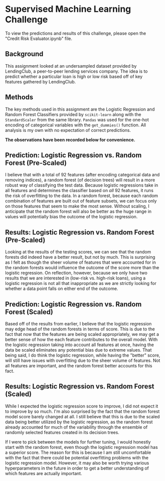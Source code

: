 # Supervised Machine Learning Challenge

To view the predictions and results of this challenge, please open the "Credit Risk Evaluator.ipynb" file.

## Background

This assignment looked at an undersampled dataset provided by LendingClub, a peer-to-peer lending services company. The idea is to predict whether a particular loan is high or low risk based off of key features gathered by LendingClub.

## Methods

The key methods used in this assignment are the Logistic Regression and Random Forest Classifiers provided by `scikit-learn` along with the `StandardScaler` from the same library. `Pandas` was used for the one-hot encoding of categorical variables with the `get_dummies()` function. All analysis is my own with no expectation of correct predictions.

**The observations have been recorded below for convenience.**

## Prediction: Logistic Regression vs. Random Forest (Pre-Scaled)

I believe that with a total of 92 features (after encoding categorical data and removing indices), a random forest (of decision trees) will result in a more robust way of classifying the test data. Because logistic regressions take in all features and determines the classifier based on *all* 92 features, it runs the risk of overfitting to the data. In a random forest, because each random combination of features are built out of feature subsets, we can focus only on those features that seem to make the most sense. Without scaling, I anticipate that the random forest will also be better as the huge range in values will potentially bias the outcome of the logistic regression.

## Results: Logistic Regression vs. Random Forest (Pre-Scaled)

Looking at the results of the testing scores, we can see that the random forests did indeed have a better result, but not by much. This is surprising as I felt as though the sheer volume of features that were accounted for in the random forests would influence the outcome of the score more than the logistic regression. On reflection, however, because we only have two results that we are interested in (low-risk vs. high-risk loans), using a logistic regression is not all that inappropriate as we are strictly looking for whether a data point falls on either end of the outcome.

## Prediction: Logistic Regression vs. Random Forest (Scaled)

Based off of the results from earlier, I believe that the logistic regression may edge head of the random forests in terms of score. This is due to the fact that now that the features are being scaled appropriately, we may get a better sense of how the each feature contributes to the overall model. With the logistic regression taking into account all features at once, having the data be scaled eliminates any potential bias due to extreme values. That being said, I do think the logistic regression, while having the "better" score, will still have issues with overfitting due to the sheer volume of features. Not all features are important, and the random forest better accounts for this fact.

## Results: Logistic Regression vs. Random Forest (Scaled)

While I expected the logistic regression score to improve, I did not expect it to improve by so much. I'm also surprised by the fact that the random forest model score barely changed at all. I still believe that this is due to the scaled data being better utilized by the logistic regression, as the random forest already accounted for much of the variability through the ensemble of randomly selected features created in its decision trees.

If I were to pick between the models for further tuning, I would honestly start with the random forest, even though the logistic regression model has a superior score. The reason for this is because I am still uncomfortable with the fact that there could be potential overfitting problems with the logistic regression model. However, it may also be worth trying various hyperparameters in the future in order to get a better understanding of which features are actually important.
